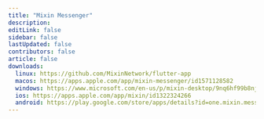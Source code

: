 ```yaml
---
title: "Mixin Messenger"
description: 
editLink: false
sidebar: false
lastUpdated: false
contributors: false
article: false
downloads:
  linux: https://github.com/MixinNetwork/flutter-app
  macos: https://apps.apple.com/app/mixin-messenger/id1571128582
  windows: https://www.microsoft.com/en-us/p/mixin-desktop/9nq6hf99b8nj
  ios: https://apps.apple.com/app/mixin/id1322324266
  android: https://play.google.com/store/apps/details?id=one.mixin.messenger
---
```


<comm-slogan :prefix="[ 'Want a crypto wallet?', 'Want to message others?', 'All in Mixin Messenger.' ]" suffix="Download it" icon="/images/icons/icon-download-blue.svg" url="#download"/>

<messenger-hero />

<messenger-features />

<messenger-download />